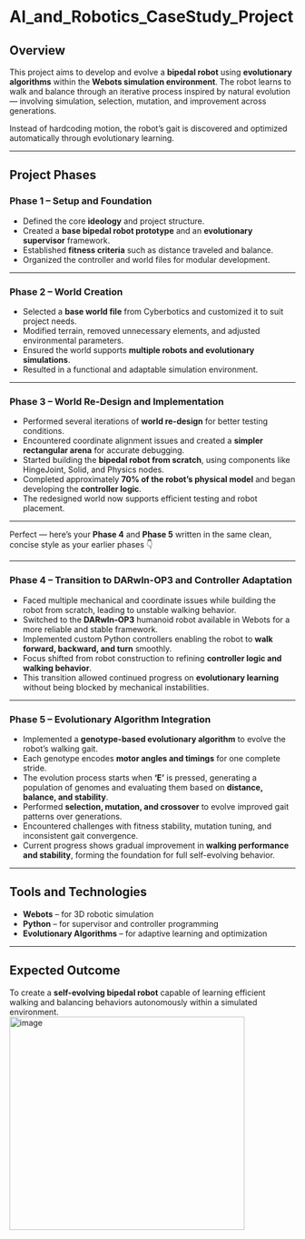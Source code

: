 # AI_and_Robotics_CaseStudy_Project

## Overview

This project aims to develop and evolve a **bipedal robot** using **evolutionary algorithms** within the **Webots simulation environment**.
The robot learns to walk and balance through an iterative process inspired by natural evolution — involving simulation, selection, mutation, and improvement across generations.

Instead of hardcoding motion, the robot’s gait is discovered and optimized automatically through evolutionary learning.

---

## Project Phases

### **Phase 1 – Setup and Foundation**

* Defined the core **ideology** and project structure.
* Created a **base bipedal robot prototype** and an **evolutionary supervisor** framework.
* Established **fitness criteria** such as distance traveled and balance.
* Organized the controller and world files for modular development.

---

### **Phase 2 – World Creation**

* Selected a **base world file** from Cyberbotics and customized it to suit project needs.
* Modified terrain, removed unnecessary elements, and adjusted environmental parameters.
* Ensured the world supports **multiple robots and evolutionary simulations**.
* Resulted in a functional and adaptable simulation environment.

---

### **Phase 3 – World Re-Design and Implementation**

* Performed several iterations of **world re-design** for better testing conditions.
* Encountered coordinate alignment issues and created a **simpler rectangular arena** for accurate debugging.
* Started building the **bipedal robot from scratch**, using components like HingeJoint, Solid, and Physics nodes.
* Completed approximately **70% of the robot’s physical model** and began developing the **controller logic**.
* The redesigned world now supports efficient testing and robot placement.

---
Perfect — here’s your **Phase 4** and **Phase 5** written in the same clean, concise style as your earlier phases 👇

---

### **Phase 4 – Transition to DARwIn-OP3 and Controller Adaptation**

* Faced multiple mechanical and coordinate issues while building the robot from scratch, leading to unstable walking behavior.
* Switched to the **DARwIn-OP3** humanoid robot available in Webots for a more reliable and stable framework.
* Implemented custom Python controllers enabling the robot to **walk forward, backward, and turn** smoothly.
* Focus shifted from robot construction to refining **controller logic and walking behavior**.
* This transition allowed continued progress on **evolutionary learning** without being blocked by mechanical instabilities.

---

### **Phase 5 – Evolutionary Algorithm Integration**

* Implemented a **genotype-based evolutionary algorithm** to evolve the robot’s walking gait.
* Each genotype encodes **motor angles and timings** for one complete stride.
* The evolution process starts when **‘E’** is pressed, generating a population of genomes and evaluating them based on **distance, balance, and stability**.
* Performed **selection, mutation, and crossover** to evolve improved gait patterns over generations.
* Encountered challenges with fitness stability, mutation tuning, and inconsistent gait convergence.
* Current progress shows gradual improvement in **walking performance and stability**, forming the foundation for full self-evolving behavior.

---

## Tools and Technologies

* **Webots** – for 3D robotic simulation
* **Python** – for supervisor and controller programming
* **Evolutionary Algorithms** – for adaptive learning and optimization

---

## Expected Outcome

To create a **self-evolving bipedal robot** capable of learning efficient walking and balancing behaviors autonomously within a simulated environment.
<img width="414" height="375" alt="image" src="https://github.com/user-attachments/assets/890f3e02-ac30-4360-8884-1c1536f64294" />

